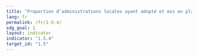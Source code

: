 ```yaml
---
title: "Proportion d’administrations locales ayant adopté et mis en place des stratégies locales de réduction des risques de catastrophe, conformément aux stratégies suivies à l’échelle nationale"
lang: fr
permalink: /fr/1-5-4/
sdg_goal: 1
layout: indicator
indicator: "1.5.4"
target_id: "1.5"
---
```


